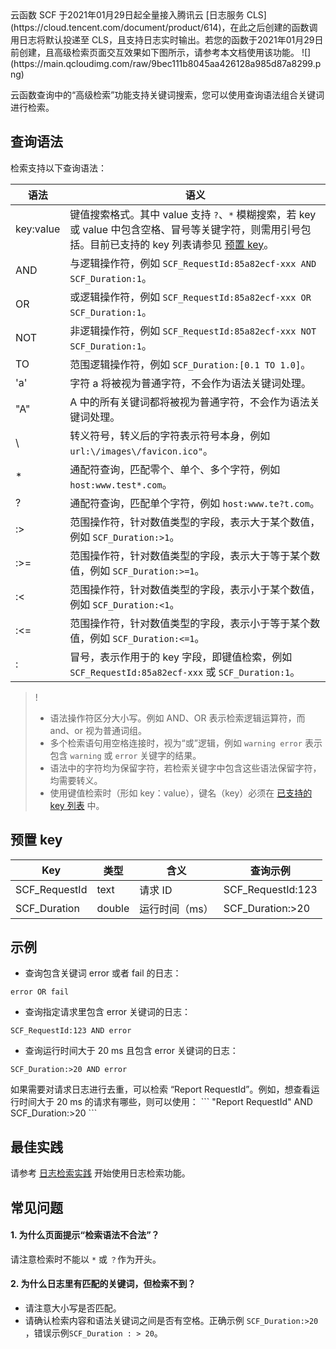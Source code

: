 <dx-alert infotype="explain" title="">
云函数 SCF 于2021年01月29日起全量接入腾讯云 [日志服务 CLS](https://cloud.tencent.com/document/product/614)，在此之后创建的函数调用日志将默认投递至 CLS，且支持日志实时输出。若您的函数于2021年01月29日前创建，且高级检索页面交互效果如下图所示，请参考本文档使用该功能。
![](https://main.qcloudimg.com/raw/9bec111b8045aa426128a985d87a8299.png)
</dx-alert>





云函数查询中的“高级检索”功能支持关键词搜索，您可以使用查询语法组合关键词进行检索。

## 查询语法

检索支持以下查询语法：

| 语法      | 语义                                                         |
| --------- | ------------------------------------------------------------ |
| key:value | 键值搜索格式。其中 value 支持 `?`、`*` 模糊搜索，若 key 或 value 中包含空格、冒号等关键字符，则需用引号包括。目前已支持的 key 列表请参见 [预置 key](#key)。   |
| AND       | 与逻辑操作符，例如 `SCF_RequestId:85a82ecf-xxx AND SCF_Duration:1`。   |
| OR        | 或逻辑操作符，例如 `SCF_RequestId:85a82ecf-xxx OR SCF_Duration:1`。   |
| NOT       | 非逻辑操作符，例如 `SCF_RequestId:85a82ecf-xxx NOT SCF_Duration:1`。   |
| TO        | 范围逻辑操作符，例如 `SCF_Duration:[0.1 TO 1.0]`。            |
| 'a'       | 字符 a 将被视为普通字符，不会作为语法关键词处理。              |
| "A"       | A 中的所有关键词都将被视为普通字符，不会作为语法关键词处理。   |
| \         | 转义符号，转义后的字符表示符号本身，例如 `url:\/images\/favicon.ico"`。   |
| *         | 通配符查询，匹配零个、单个、多个字符，例如 `host:www.test*.com`。   |
| ?         | 通配符查询，匹配单个字符，例如 `host:www.te?t.com`。           |
| :>        | 范围操作符，针对数值类型的字段，表示大于某个数值，例如 `SCF_Duration:>1`。   |
| :>=       | 范围操作符，针对数值类型的字段，表示大于等于某个数值，例如 `SCF_Duration:>=1`。   |
| :<        | 范围操作符，针对数值类型的字段，表示小于某个数值，例如 `SCF_Duration:<1`。   |
| :<=       | 范围操作符，针对数值类型的字段，表示小于等于某个数值，例如 `SCF_Duration:<=1`。   |
| :        | 冒号，表示作用于的 key 字段，即键值检索，例如 `SCF_RequestId:85a82ecf-xxx` 或 `SCF_Duration:1`。   |



>!
>- 语法操作符区分大小写。例如 AND、OR 表示检索逻辑运算符，而 and、or 视为普通词组。
>- 多个检索语句用空格连接时，视为“或”逻辑，例如 `warning error` 表示包含 `warning` 或 `error` 关键字的结果。
>- 语法中的字符均为保留字符，若检索关键字中包含这些语法保留字符，均需要转义。
>- 使用键值检索时（形如 key：value），键名（key）必须在 [已支持的 key 列表](#key) 中。



## 预置 key[](id:key)

| Key           | 类型   | 含义           | 查询示例          |
| ------------- | ------ | -------------- | ----------------- |
| SCF_RequestId | text   | 请求 ID        | SCF_RequestId:123 |
| SCF_Duration  | double | 运行时间（ms） | SCF_Duration:>20  |



## 示例

- 查询包含关键词 error 或者 fail 的日志：
```
error OR fail
```

- 查询指定请求里包含 error 关键词的日志：
```
SCF_RequestId:123 AND error
```

- 查询运行时间大于 20 ms 且包含 error 关键词的日志：
```
SCF_Duration:>20 AND error
```



<dx-alert infotype="explain" title="">
如果需要对请求日志进行去重，可以检索 “Report RequestId”。例如，想查看运行时间大于 20 ms 的请求有哪些，则可以使用：
```
"Report RequestId" AND SCF_Duration:>20
```
</dx-alert>



## 最佳实践

请参考 [日志检索实践](https://cloud.tencent.com/document/product/583/43329) 开始使用日志检索功能。

## 常见问题

#### 1. 为什么页面提示“检索语法不合法”？

请注意检索时不能以 `*` 或 `？`作为开头。

#### 2. 为什么日志里有匹配的关键词，但检索不到？

- 请注意大小写是否匹配。
- 请确认检索内容和语法关键词之间是否有空格。正确示例 `SCF_Duration:>20` ，错误示例`SCF_Duration : > 20`。
